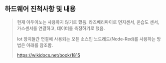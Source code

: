 ## 하드웨어 진척사항 및 내용 

> 현재 아두이노는 사용하지 않기로 했음. 라즈베리파이로 먼지센서, 온습도 센서, 가스센서를 연결하고, 데이터를 측정하기로 했음. 
> 
> Iot 장치들간 연결에 사용되는 오픈 소스인 노드레드(Node-Red)를 사용하는 방법은 아래를 참조함. 
> 
> https://wikidocs.net/book/1815
> 
